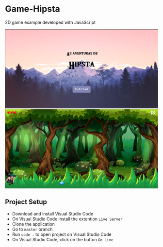 
# Game-Hipsta

2D game example developed with JavaScript

<img  src="https://github.com/caduopm/Game-Hipsta/blob/master/imagens/git/telaInicial.PNG"  hegth="350"  width="650">

<img  src="https://github.com/caduopm/Game-Hipsta/blob/master/imagens/git/game.PNG"  hegth="350"  width="650">

## Project Setup

- Download and install Visual Studio Code
- On Visual Studio Code install the extention `Live Server`
- Clone the application
- Go to `master` branch
- Run `code .` to open project on Visual Studio Code
- On Visual Studio Code, click on the button `Go Live`